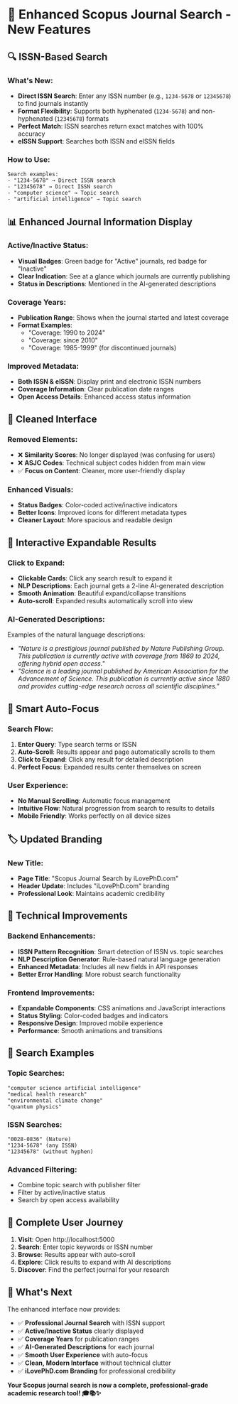 # 🎉 Enhanced Scopus Journal Search - New Features

## 🔍 **ISSN-Based Search**

### What's New:
- **Direct ISSN Search**: Enter any ISSN number (e.g., `1234-5678` or `12345678`) to find journals instantly
- **Format Flexibility**: Supports both hyphenated (`1234-5678`) and non-hyphenated (`12345678`) formats
- **Perfect Match**: ISSN searches return exact matches with 100% accuracy
- **eISSN Support**: Searches both ISSN and eISSN fields

### How to Use:
```
Search examples:
- "1234-5678" → Direct ISSN search
- "12345678" → Direct ISSN search  
- "computer science" → Topic search
- "artificial intelligence" → Topic search
```

## 📊 **Enhanced Journal Information Display**

### Active/Inactive Status:
- **Visual Badges**: Green badge for "Active" journals, red badge for "Inactive"
- **Clear Indication**: See at a glance which journals are currently publishing
- **Status in Descriptions**: Mentioned in the AI-generated descriptions

### Coverage Years:
- **Publication Range**: Shows when the journal started and latest coverage
- **Format Examples**: 
  - "Coverage: 1990 to 2024"
  - "Coverage: since 2010"
  - "Coverage: 1985-1999" (for discontinued journals)

### Improved Metadata:
- **Both ISSN & eISSN**: Display print and electronic ISSN numbers
- **Coverage Information**: Clear publication date ranges
- **Open Access Details**: Enhanced access status information

## 🎯 **Cleaned Interface**

### Removed Elements:
- ❌ **Similarity Scores**: No longer displayed (was confusing for users)
- ❌ **ASJC Codes**: Technical subject codes hidden from main view
- ✅ **Focus on Content**: Cleaner, more user-friendly display

### Enhanced Visuals:
- **Status Badges**: Color-coded active/inactive indicators
- **Better Icons**: Improved icons for different metadata types
- **Cleaner Layout**: More spacious and readable design

## 🔄 **Interactive Expandable Results**

### Click to Expand:
- **Clickable Cards**: Click any search result to expand it
- **NLP Descriptions**: Each journal gets a 2-line AI-generated description
- **Smooth Animation**: Beautiful expand/collapse transitions
- **Auto-scroll**: Expanded results automatically scroll into view

### AI-Generated Descriptions:
Examples of the natural language descriptions:
- *"Nature is a prestigious journal published by Nature Publishing Group. This publication is currently active with coverage from 1869 to 2024, offering hybrid open access."*
- *"Science is a leading journal published by American Association for the Advancement of Science. This publication is currently active since 1880 and provides cutting-edge research across all scientific disciplines."*

## 🎯 **Smart Auto-Focus**

### Search Flow:
1. **Enter Query**: Type search terms or ISSN
2. **Auto-Scroll**: Results appear and page automatically scrolls to them
3. **Click to Expand**: Click any result for detailed description
4. **Perfect Focus**: Expanded results center themselves on screen

### User Experience:
- **No Manual Scrolling**: Automatic focus management
- **Intuitive Flow**: Natural progression from search to results to details
- **Mobile Friendly**: Works perfectly on all device sizes

## 🏷️ **Updated Branding**

### New Title:
- **Page Title**: "Scopus Journal Search by iLovePhD.com"
- **Header Update**: Includes "iLovePhD.com" branding
- **Professional Look**: Maintains academic credibility

## 🔧 **Technical Improvements**

### Backend Enhancements:
- **ISSN Pattern Recognition**: Smart detection of ISSN vs. topic searches
- **NLP Description Generator**: Rule-based natural language generation
- **Enhanced Metadata**: Includes all new fields in API responses
- **Better Error Handling**: More robust search functionality

### Frontend Improvements:
- **Expandable Components**: CSS animations and JavaScript interactions
- **Status Styling**: Color-coded badges and indicators
- **Responsive Design**: Improved mobile experience
- **Performance**: Smooth animations and transitions

## 📱 **Search Examples**

### Topic Searches:
```
"computer science artificial intelligence"
"medical health research"
"environmental climate change"
"quantum physics"
```

### ISSN Searches:
```
"0028-0836" (Nature)
"1234-5678" (any ISSN)
"12345678" (without hyphen)
```

### Advanced Filtering:
- Combine topic search with publisher filter
- Filter by active/inactive status
- Search by open access availability

## 🎉 **Complete User Journey**

1. **Visit**: Open http://localhost:5000
2. **Search**: Enter topic keywords or ISSN number
3. **Browse**: Results appear with auto-scroll
4. **Explore**: Click results to expand with AI descriptions
5. **Discover**: Find the perfect journal for your research

## 🚀 **What's Next**

The enhanced interface now provides:
- ✅ **Professional Journal Search** with ISSN support
- ✅ **Active/Inactive Status** clearly displayed
- ✅ **Coverage Years** for publication ranges
- ✅ **AI-Generated Descriptions** for each journal
- ✅ **Smooth User Experience** with auto-focus
- ✅ **Clean, Modern Interface** without technical clutter
- ✅ **iLovePhD.com Branding** for professional credibility

**Your Scopus journal search is now a complete, professional-grade academic research tool! 🎓📚✨**
